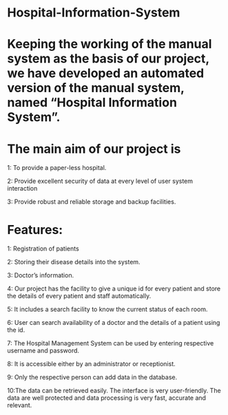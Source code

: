 # Hospital-Information-System

# Keeping the working of the manual system as the basis of our project, we have developed an automated version of the manual system, named “Hospital Information System”. 

# The main aim of our project is 
  1: To provide a paper-less hospital.
  
  2: Provide excellent security of data at every level of user system interaction
  
  3: Provide robust and reliable storage and backup facilities. 
  
# Features:
  1: Registration of patients
  
  2: Storing their disease details into the system.
  
  3: Doctor’s information. 
  
  4: Our project has the facility to give a unique id for every patient and store the details of every patient and staff automatically. 
  
  5: It includes a search facility to know the current status of each room. 
  
  6: User can search availability of a doctor and the details of a patient using the id.
  
  7: The Hospital Management System can be used by entering respective username and password.
  
  8: It is accessible either by an administrator or receptionist.
  
  9: Only the respective person can add data in the database.
  
  10:The data can be retrieved easily. The interface is very user-friendly. The data are well protected and data processing is very fast,      accurate and relevant.
